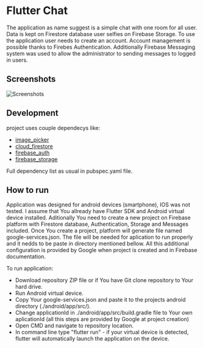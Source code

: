 # Flutter Chat

The application as name suggest is a simple chat with one room for all user. Data is kept on Firestore database user selfies on Firebase Storage. To use the application
user needs to create an account. Account management is possible thanks to Firebes Authentication. Additionally Firebase Messaging system was used to allow the administrator to sending messages to logged in users.

## Screenshots

![Screenshots](./screens/fc-screens.gif)

## Development

project uses couple dependecys like:
- [image_picker](https://pub.dev/packages/image_picker)
- [cloud_firestore](https://pub.dev/packages/cloud_firestore)
- [firebase_auth](https://pub.dev/packages/firebase_auth)
- [firebase_storage](https://pub.dev/packages/firebase_storage)

Full dependency list as usual in pubspec.yaml file.

## How to run

Application was designed for android devices (smartphone), IOS was not tested.
I assume that You allready have Flutter SDK and Android virtual device installed. Aditionally You need to create a new project on Firebase platform with Firestore database, Authentication, Storage and Messages included. Once You create a project, platform will generate file named google-services.json. The file will be needed for aplication to run properly and it nedds to be paste in directory mentioned bellow. All this additional configuration is provided by Google when project is created and in Firebase documentation.

To run application:

- Download repository ZIP file or if You have Git clone repository to Your hard drive.
- Run Android virtual device.
- Copy Your google-services.json and paste it to the projects android directory (./android/app/src/).
- Change applicationId in ./android/app/src/build.gradle file to Your own aplicationId (all this steps are provided by Google at project creation)
- Open CMD and navigate to repository location.
- In command line type "flutter run" - if your virtual device is detected, flutter will automatically launch the application on the device.
